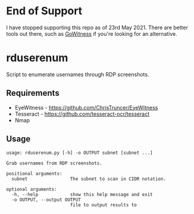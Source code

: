 # End of Support

I have stopped supporting this repo as of 23rd May 2021. There are better tools out there, such as [GoWitness](https://github.com/sensepost/gowitness) if you're looking for an alternative.

# rduserenum
Script to enumerate usernames through RDP screenshots.
## Requirements ##
* EyeWitness - https://github.com/ChrisTruncer/EyeWitness
* Tesseract - https://github.com/tesseract-ocr/tesseract
* Nmap

## Usage ##
```
usage: rduserenum.py [-h] -o OUTPUT subnet [subnet ...]

Grab usernames from RDP screenshots.

positional arguments:
  subnet                The subnet to scan in CIDR notation.

optional arguments:
  -h, --help            show this help message and exit
  -o OUTPUT, --output OUTPUT
                        file to output results to

```
